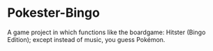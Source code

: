 # Pokester-Bingo
A game project in which functions like the boardgame: Hitster (Bingo Edition); except instead of music, you guess Pokémon. 
